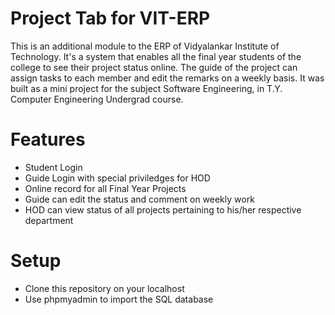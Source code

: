 # Project Tab for VIT-ERP
This is an additional module to the ERP of Vidyalankar Institute of Technology.
It's a system that enables all the final year students of the college to see their project status online.
The guide of the project can assign tasks to each member and edit the remarks on a weekly basis.
It was built as a mini project for the subject Software Engineering, in T.Y. Computer Engineering Undergrad course.
# Features
- Student Login
- Guide Login with special priviledges for HOD
- Online record for all Final Year Projects
- Guide can edit the status and comment on weekly work
- HOD can view status of all projects pertaining to his/her respective department
# Setup
- Clone this repository on your localhost
- Use phpmyadmin to import the SQL database
